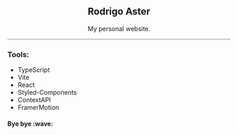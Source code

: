 <article>
  <h1 align="center">Rodrigo Aster</h1>

  <p align="center">My personal website.<p>

  <div style="width: 100%; height: 3px; background-color: #ccc;"></div>
  
  <h3>Tools:</h3>
  
  <ul>
    <li>TypeScript</li>
    <li>Vite</li>
    <li>React</li>
    <li>Styled-Components</li>
    <li>ContextAPI</li>
    <li>FramerMotion</li>
  </ul>
  
  
  <h4>Bye bye :wave:</h2>
</article>
